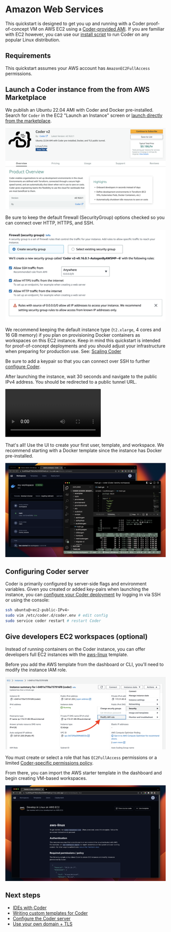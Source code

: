 # Amazon Web Services

This quickstart is designed to get you up and running with a Coder proof-of-concept VM on AWS EC2 using a [Coder-provided AMI](https://github.com/coder/packages). If you are familiar with EC2 however, you can use our [install script](../install/install.sh.md) to run Coder on any popular Linux distribution.

## Requirements

This quickstart assumes your AWS account has `AmazonEC2FullAccess` permissions.

## Launch a Coder instance from the from AWS Marketplace

We publish an Ubuntu 22.04 AMI with Coder and Docker pre-installed. Search for `Coder` in the EC2 "Launch an Instance" screen or [launch directly from the marketplace](https://aws.amazon.com/marketplace/pp/prodview-5gxjyur2vc7rg).

![Coder on AWS Marketplace](../images/quickstart/aws/marketplace.png)

Be sure to keep the default firewall (SecurityGroup) options checked so you can connect over HTTP, HTTPS, and SSH.

![AWS Security Groups](../images/quickstart/aws/security-groups.png)

We recommend keeping the default instance type (`t2.xlarge`, 4 cores and 16 GB memory) if you plan on provisioning Docker containers as workspaces on this EC2 instance. Keep in mind this quickstart is intended for proof-of-concept deployments and you should adjust your infrastructure when preparing for production use. See: [Scaling Coder](../admin/scale.md)

Be sure to add a keypair so that you can connect over SSH to further [configure Coder](../admin/configure.md).

After launching the instance, wait 30 seconds and navigate to the public IPv4 address. You should be redirected to a public tunnel URL.

<video autoplay playsinline loop>
  <source src="https://github.com/coder/coder/blob/main/docs/images/quickstart/aws/launch.mp4?raw=true" type="video/mp4">
Your browser does not support the video tag.
</video>

That's all! Use the UI to create your first user, template, and workspace. We recommend starting with a Docker template since the instance has Docker pre-installed.

![Coder Workspace and IDE in AWS EC2](../images/quickstart/aws/workspace.png)

## Configuring Coder server

Coder is primarily configured by server-side flags and environment variables. Given you created or added key-pairs when launching the instance, you can [configure your Coder deployment](../admin/configure.md) by logging in via SSH or using the console:

```sh
ssh ubuntu@<ec2-public-IPv4>
sudo vim /etc/coder.d/coder.env # edit config
sudo service coder restart # restart Coder
```

## Give developers EC2 workspaces (optional)

Instead of running containers on the Coder instance, you can offer developers full EC2 instances with the [aws-linux](https://github.com/coder/coder/tree/main/examples/templates/aws-linux) template.

Before you add the AWS template from the dashboard or CLI, you'll need to modify the instance IAM role.

![Modify IAM role](../images/quickstart/aws/modify-iam.png)

You must create or select a role that has `EC2FullAccess` permissions or a limited [Coder-specific permissions policy](https://github.com/coder/coder/tree/main/examples/templates/aws-linux#required-permissions--policy).

From there, you can import the AWS starter template in the dashboard and begin creating VM-based workspaces.

![Modify IAM role](../images/quickstart/aws/aws-linux.png)

## Next steps

- [IDEs with Coder](../ides.md)
- [Writing custom templates for Coder](../templates.md)
- [Configure the Coder server](../admin/configure.md)
- [Use your own domain + TLS](../admin/configure.md#tls--reverse-proxy)
